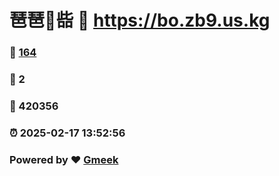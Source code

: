 # 琶琶🔭啙 :link: https://bo.zb9.us.kg 
### :page_facing_up: [164](https://bo.zb9.us.kg/tag.html) 
### :speech_balloon: 2 
### :hibiscus: 420356 
### :alarm_clock: 2025-02-17 13:52:56 
### Powered by :heart: [Gmeek](https://github.com/Meekdai/Gmeek)
